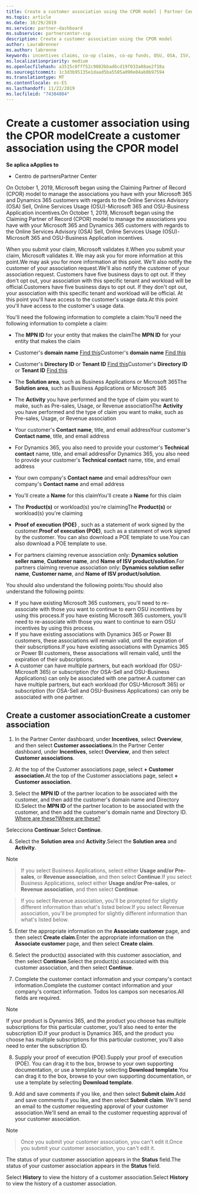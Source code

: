 ```yaml
---
title: Create a customer association using the CPOR model | Partner Center
ms.topic: article
ms.date: 10/29/2019
ms.service: partner-dashboard
ms.subservice: partnercenter-csp
description: Create a customer association using the CPOR model
author: LauraBrenner
ms.author: labrenne
keywords: incentives claims, co-op claims, co-op funds, OSU, OSA, ISV, revenue association
ms.localizationpriority: medium
ms.openlocfilehash: a3515c0fff52c9083bbad6cd19f033a88ae2f38a
ms.sourcegitcommit: 1c3d3b95135e1daad5ba5585a090e84ab0b97594
ms.translationtype: MT
ms.contentlocale: es-ES
ms.lasthandoff: 11/22/2019
ms.locfileid: "74384884"
---
```

# <a name="create-a-customer-association-using-the-cpor-model"></a><span data-ttu-id="8f04e-104">Create a customer association using the CPOR model</span><span class="sxs-lookup"><span data-stu-id="8f04e-104">Create a customer association using the CPOR model</span></span>

<span data-ttu-id="8f04e-105">**Se aplica a**</span><span class="sxs-lookup"><span data-stu-id="8f04e-105">**Applies to**</span></span>

-  <span data-ttu-id="8f04e-106">Centro de partners</span><span class="sxs-lookup"><span data-stu-id="8f04e-106">Partner Center</span></span>


<span data-ttu-id="8f04e-107">On October 1, 2019, Microsoft began using the Claiming Partner of Record (CPOR) model to manage the associations you have with your Microsoft 365 and Dynamics 365 customers with regards to the Online Services Advisory (OSA) Sell, Online Services Usage (OSU)-Microsoft 365 and OSU-Business Application incentives.</span><span class="sxs-lookup"><span data-stu-id="8f04e-107">On October 1, 2019, Microsoft began using the Claiming Partner of Record (CPOR) model to manage the associations you have with your Microsoft 365 and Dynamics 365 customers with regards to the Online Services Advisory (OSA) Sell, Online Services Usage (OSU)-Microsoft 365 and OSU-Business Application incentives.</span></span>

<span data-ttu-id="8f04e-108">When you submit your claim, Microsoft validates it.</span><span class="sxs-lookup"><span data-stu-id="8f04e-108">When you submit your claim, Microsoft validates it.</span></span> <span data-ttu-id="8f04e-109">We may ask you for more information at this point.</span><span class="sxs-lookup"><span data-stu-id="8f04e-109">We may ask you for more information at this point.</span></span> <span data-ttu-id="8f04e-110">We'll also notify the customer of your association request.</span><span class="sxs-lookup"><span data-stu-id="8f04e-110">We'll also notify the customer of your association request.</span></span> <span data-ttu-id="8f04e-111">Customers have five business days to opt out. If they don't opt out, your association with this specific tenant and workload will be official.</span><span class="sxs-lookup"><span data-stu-id="8f04e-111">Customers have five business days to opt out. If they don't opt out, your association with this specific tenant and workload will be official.</span></span> <span data-ttu-id="8f04e-112">At this point you'll have access to the customer's usage data.</span><span class="sxs-lookup"><span data-stu-id="8f04e-112">At this point you'll have access to the customer's usage data.</span></span> 

<span data-ttu-id="8f04e-113">You'll need the following information to complete a claim:</span><span class="sxs-lookup"><span data-stu-id="8f04e-113">You'll need the following information to complete a claim:</span></span>

- <span data-ttu-id="8f04e-114">The **MPN ID** for your entity that makes the claim</span><span class="sxs-lookup"><span data-stu-id="8f04e-114">The **MPN ID** for your entity that makes the claim</span></span>

- <span data-ttu-id="8f04e-115">Customer's **domain name** [Find this](https://docs.microsoft.com/partner-center/find-customer-domain-name)</span><span class="sxs-lookup"><span data-stu-id="8f04e-115">Customer's **domain name** [Find this](https://docs.microsoft.com/partner-center/find-customer-domain-name)</span></span>

- <span data-ttu-id="8f04e-116">Customer's **Directory ID** or **Tenant ID** [Find this](https://docs.microsoft.com/partner-center/find-customer-domain-name)</span><span class="sxs-lookup"><span data-stu-id="8f04e-116">Customer's **Directory ID** or **Tenant ID** [Find this](https://docs.microsoft.com/partner-center/find-customer-domain-name)</span></span>

- <span data-ttu-id="8f04e-117">The **Solution area**, such as Business Applications or Microsoft 365</span><span class="sxs-lookup"><span data-stu-id="8f04e-117">The **Solution area**, such as Business Applications or Microsoft 365</span></span>

- <span data-ttu-id="8f04e-118">The **Activity** you have performed and the type of claim you want to make, such as Pre-sales, Usage, or Revenue association</span><span class="sxs-lookup"><span data-stu-id="8f04e-118">The **Activity** you have performed and the type of claim you want to make, such as Pre-sales, Usage, or Revenue association</span></span>

- <span data-ttu-id="8f04e-119">Your customer's **Contact name**, title, and email address</span><span class="sxs-lookup"><span data-stu-id="8f04e-119">Your customer's **Contact name**, title, and email address</span></span>

- <span data-ttu-id="8f04e-120">For Dynamics 365, you also need to provide your customer's **Technical contact** name, title, and email address</span><span class="sxs-lookup"><span data-stu-id="8f04e-120">For Dynamics 365, you also need to provide your customer's **Technical contact** name, title, and email address</span></span>

- <span data-ttu-id="8f04e-121">Your own company's **Contact name** and email address</span><span class="sxs-lookup"><span data-stu-id="8f04e-121">Your own company's **Contact name** and email address</span></span>

- <span data-ttu-id="8f04e-122">You'll create a **Name** for this claim</span><span class="sxs-lookup"><span data-stu-id="8f04e-122">You'll create a **Name** for this claim</span></span>

- <span data-ttu-id="8f04e-123">The **Product(s)** or workload(s) you're claiming</span><span class="sxs-lookup"><span data-stu-id="8f04e-123">The **Product(s)** or workload(s) you're claiming</span></span>

- <span data-ttu-id="8f04e-124">**Proof of execution (POE)** , such as a statement of work signed by the customer.</span><span class="sxs-lookup"><span data-stu-id="8f04e-124">**Proof of execution (POE)**, such as a statement of work signed by the customer.</span></span> <span data-ttu-id="8f04e-125">You can also download a POE template to use.</span><span class="sxs-lookup"><span data-stu-id="8f04e-125">You can also download a POE template to use.</span></span>

- <span data-ttu-id="8f04e-126">For partners claiming revenue association only: **Dynamics solution seller name**, **Customer name**, and **Name of ISV product/solution**.</span><span class="sxs-lookup"><span data-stu-id="8f04e-126">For partners claiming revenue association only: **Dynamics solution seller name**, **Customer name**, and **Name of ISV product/solution**.</span></span> 

<span data-ttu-id="8f04e-127">You should also understand the following points:</span><span class="sxs-lookup"><span data-stu-id="8f04e-127">You should also understand the following points:</span></span>
- <span data-ttu-id="8f04e-128">If you have existing Microsoft 365 customers, you'll need to re-associate with those you want to continue to earn OSU incentives by using this process.</span><span class="sxs-lookup"><span data-stu-id="8f04e-128">If you have existing Microsoft 365 customers, you'll need to re-associate with those you want to continue to earn OSU incentives by using this process.</span></span>
- <span data-ttu-id="8f04e-129">If you have existing associations with Dynamics 365 or Power BI customers, these associations will remain valid, until the expiration of their subscriptions.</span><span class="sxs-lookup"><span data-stu-id="8f04e-129">If you have existing associations with Dynamics 365 or Power BI customers, these associations will remain valid, until the expiration of their subscriptions.</span></span>
- <span data-ttu-id="8f04e-130">A customer can have multiple partners, but each workload (for OSU-Microsoft 365) or subscription (for OSA-Sell and OSU-Business Applications) can only be associated with one partner.</span><span class="sxs-lookup"><span data-stu-id="8f04e-130">A customer can have multiple partners, but each workload (for OSU-Microsoft 365) or subscription (for OSA-Sell and OSU-Business Applications) can only be associated with one partner.</span></span>

## <a name="create-a-customer-association"></a><span data-ttu-id="8f04e-131">Create a customer association</span><span class="sxs-lookup"><span data-stu-id="8f04e-131">Create a customer association</span></span>
1.  <span data-ttu-id="8f04e-132">In the Partner Center dashboard, under **Incentives**, select **Overview**, and then select **Customer associations**.</span><span class="sxs-lookup"><span data-stu-id="8f04e-132">In the Partner Center dashboard, under **Incentives**, select **Overview**, and then select **Customer associations**.</span></span> 

2.  <span data-ttu-id="8f04e-133">At the top of the Customer associations page, select **+ Customer association**.</span><span class="sxs-lookup"><span data-stu-id="8f04e-133">At the top of the Customer associations page, select **+ Customer association**.</span></span>

3.  <span data-ttu-id="8f04e-134">Select the **MPN ID** of the partner location to be associated with the customer, and then add the customer's domain name and Directory ID.</span><span class="sxs-lookup"><span data-stu-id="8f04e-134">Select the **MPN ID** of the partner location to be associated with the customer, and then add the customer's domain name and Directory ID.</span></span> [<span data-ttu-id="8f04e-135">Where are these?</span><span class="sxs-lookup"><span data-stu-id="8f04e-135">Where are these?</span></span>](https://docs.microsoft.com/partner-center/find-customer-domain-name)

<span data-ttu-id="8f04e-136">Selecciona **Continuar**.</span><span class="sxs-lookup"><span data-stu-id="8f04e-136">Select **Continue**.</span></span>

4.  <span data-ttu-id="8f04e-137">Select the **Solution area** and **Activity**.</span><span class="sxs-lookup"><span data-stu-id="8f04e-137">Select the **Solution area** and **Activity**.</span></span> 

>[!Note]

><span data-ttu-id="8f04e-138">If you select Business Applications, select either **Usage and/or Pre-sales**, or **Revenue association**, and then select **Continue**.</span><span class="sxs-lookup"><span data-stu-id="8f04e-138">If you select Business Applications, select either **Usage and/or Pre-sales**, or **Revenue association**, and then select **Continue**.</span></span> 

><span data-ttu-id="8f04e-139">If you select Revenue association, you'll be prompted for slightly different information than what's listed below.</span><span class="sxs-lookup"><span data-stu-id="8f04e-139">If you select Revenue association, you'll be prompted for slightly different information than what's listed below.</span></span> 

5.  <span data-ttu-id="8f04e-140">Enter the appropriate information on the **Associate customer** page, and then select **Create claim**.</span><span class="sxs-lookup"><span data-stu-id="8f04e-140">Enter the appropriate information on the **Associate customer** page, and then select **Create claim**.</span></span>

6.  <span data-ttu-id="8f04e-141">Select the product(s) associated with this customer association, and then select **Continue**.</span><span class="sxs-lookup"><span data-stu-id="8f04e-141">Select the product(s) associated with this customer association, and then select **Continue**.</span></span>

7.  <span data-ttu-id="8f04e-142">Complete the customer contact information and your company's contact information.</span><span class="sxs-lookup"><span data-stu-id="8f04e-142">Complete the customer contact information and your company's contact information.</span></span> <span data-ttu-id="8f04e-143">Todos los campos son necesarios.</span><span class="sxs-lookup"><span data-stu-id="8f04e-143">All fields are required.</span></span> 

>[!Note]

<span data-ttu-id="8f04e-144">If your product is Dynamics 365, and the product you choose has multiple subscriptions for this particular customer, you'll also need to enter the subscription ID.</span><span class="sxs-lookup"><span data-stu-id="8f04e-144">If your product is Dynamics 365, and the product you choose has multiple subscriptions for this particular customer, you'll also need to enter the subscription ID.</span></span>

8.  <span data-ttu-id="8f04e-145">Supply your proof of execution (POE).</span><span class="sxs-lookup"><span data-stu-id="8f04e-145">Supply your proof of execution (POE).</span></span> <span data-ttu-id="8f04e-146">You can drag it to the box, browse to your own supporting documentation, or use a template by selecting **Download template**.</span><span class="sxs-lookup"><span data-stu-id="8f04e-146">You can drag it to the box, browse to your own supporting documentation, or use a template by selecting **Download template**.</span></span> 

9.  <span data-ttu-id="8f04e-147">Add and save comments if you like, and then select **Submit claim**.</span><span class="sxs-lookup"><span data-stu-id="8f04e-147">Add and save comments if you like, and then select **Submit claim**.</span></span> <span data-ttu-id="8f04e-148">We'll send an email to the customer requesting approval of your customer association.</span><span class="sxs-lookup"><span data-stu-id="8f04e-148">We'll send an email to the customer requesting approval of your customer association.</span></span> 

>[!NOTE]

><span data-ttu-id="8f04e-149">Once you submit your customer association, you can't edit it.</span><span class="sxs-lookup"><span data-stu-id="8f04e-149">Once you submit your customer association, you can't edit it.</span></span> 

<span data-ttu-id="8f04e-150">The status of your customer association appears in the **Status** field.</span><span class="sxs-lookup"><span data-stu-id="8f04e-150">The status of your customer association appears in the **Status** field.</span></span> 

<span data-ttu-id="8f04e-151">Select **History** to view the history of a customer association.</span><span class="sxs-lookup"><span data-stu-id="8f04e-151">Select **History** to view the history of a customer association.</span></span>
